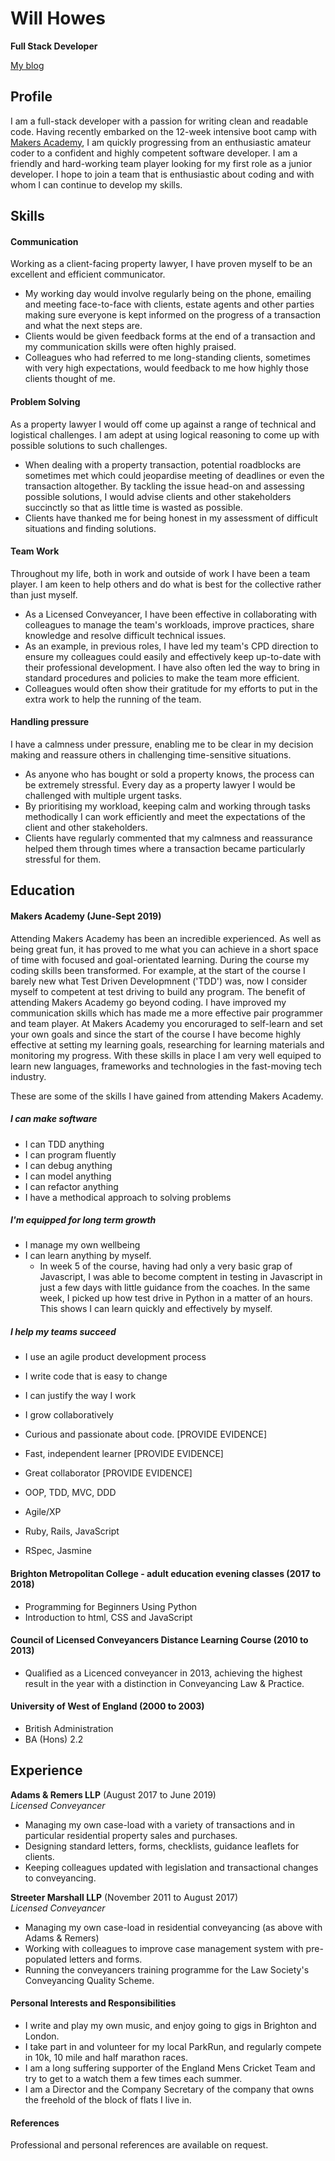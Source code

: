 # Will Howes
**Full Stack Developer**

[My blog](https://medium.com/@williameldenhowes)

## Profile


I am a full-stack developer with a passion for writing clean and readable code. Having recently embarked on the 12-week intensive boot camp with [Makers Academy](https://makers.tech/), I am quickly progressing from an enthusiastic amateur coder to a confident and highly competent software developer. I am a friendly and hard-working team player looking for my first role as a junior developer. I hope to join a team that is enthusiastic about coding and with whom I can continue to develop my skills. 

## Skills

#### Communication

Working as a client-facing property lawyer, I have proven myself to be an excellent and efficient communicator.  

- My working day would involve regularly being on the phone, emailing and meeting face-to-face with clients, estate agents and other parties making sure everyone is kept informed on the progress of a transaction and what the next steps are. 
- Clients would be given feedback forms at the end of a transaction and my communication skills were often highly praised.
- Colleagues who had referred to me long-standing clients, sometimes with very high expectations, would feedback to me how highly those clients thought of me.

#### Problem Solving
As a property lawyer I would off come up against a range of technical and logistical challenges. I am adept at using logical reasoning to come up with possible solutions to such challenges.

- When dealing with a property transaction, potential roadblocks are sometimes met which could jeopardise meeting of deadlines or even the transaction altogether. By tackling the issue head-on and assessing possible solutions, I would advise clients and other stakeholders succinctly so that as little time is wasted as possible.
- Clients have thanked me for being honest in my assessment of difficult situations and finding solutions.

#### Team Work
Throughout my life, both in work and outside of work I have been a team player. I am keen to help others and do what is best for the collective rather than just myself. 

- As a Licensed Conveyancer, I have been effective in collaborating with colleagues to manage the team's workloads, improve practices, share knowledge and resolve difficult technical issues.
- As an example, in previous roles, I have led my team's CPD direction to ensure my colleagues could easily and effectively keep up-to-date with their professional development. I have also often led the way to bring in standard procedures and policies to make the team more efficient. 
- Colleagues would often show their gratitude for my efforts to put in the extra work to help the running of the team. 

#### Handling pressure
I have a calmness under pressure, enabling me to be clear in my decision making and reassure others in challenging time-sensitive situations. 

- As anyone who has bought or sold a property knows, the process can be extremely stressful. Every day as a property lawyer I would be challenged with multiple urgent tasks. 
- By prioritising my workload, keeping calm and working through tasks methodically I can work efficiently and meet the expectations of the client and other stakeholders. 
- Clients have regularly commented that my calmness and reassurance helped them through times where a transaction became particularly stressful for them.


## Education

#### Makers Academy (June-Sept 2019)

Attending Makers Academy has been an incredible experienced. As well as being great fun, it has proved to me what you can achieve in a short space of time with focused and goal-orientated learning. During the course my coding skills been transformed. For example, at the start of the course I barely new what Test Driven Developmnent ('TDD') was, now I consider myself to competent at test driving to build any program. The benefit of attending Makers Academy go beyond coding. I have improved my communication skills which has made me a more effective pair programmer and team player. At Makers Academy you encoruraged to self-learn and set your own goals and since the start of the course I have become highly effective at setting my learning goals, researching for learning materials and monitoring my progress. With these skills in place I am very well equiped to learn new languages, frameworks and technologies in the fast-moving tech industry.     

These are some of the skills I have gained from attending Makers Academy. 

##### I can make software
* I can TDD anything
* I can program fluently
* I can debug anything
* I can model anything
* I can refactor anything
* I have a methodical approach to solving problems

##### I'm equipped for long term growth

* I manage my own wellbeing
* I can learn anything by myself.
  - In week 5 of the course, having had only a very basic grap of Javascript, I was able to become comptent in testing in Javascript in just a few days with little guidance from the coaches. In the same week, I picked up how test drive in Python in a matter of an hours. This shows I can learn quickly and effectively by myself. 

##### I help my teams succeed

* I use an agile product development process
* I write code that is easy to change
* I can justify the way I work
* I grow collaboratively


* Curious and passionate about code. [PROVIDE EVIDENCE]
* Fast, independent learner [PROVIDE EVIDENCE]
* Great collaborator [PROVIDE EVIDENCE]

* OOP, TDD, MVC, DDD
* Agile/XP
* Ruby, Rails, JavaScript
* RSpec, Jasmine

#### Brighton Metropolitan College - adult education evening classes (2017 to 2018)

- Programming for Beginners Using Python
- Introduction to html, CSS and JavaScript

#### Council of Licensed Conveyancers Distance Learning Course (2010 to 2013)

- Qualified as a Licenced conveyancer in 2013, achieving the highest result in the year with a distinction in Conveyancing Law & Practice. 

#### University of West of England (2000 to 2003)

- British Administration
- BA (Hons) 2.2

## Experience

**Adams & Remers LLP** (August 2017 to June 2019)    
*Licensed Conveyancer*
- Managing my own case-load with a variety of transactions and in particular residential property sales and purchases. 
- Designing standard letters, forms, checklists, guidance leaflets for clients. 
- Keeping colleagues updated with legislation and transactional changes to conveyancing. 

**Streeter Marshall LLP** (November 2011 to August 2017)   
*Licensed Conveyancer*  
- Managing my own case-load in residential conveyancing (as above with Adams & Remers)
- Working with colleagues to improve case management system with pre-populated letters and forms.
- Running the conveyancers training programme for the Law Society's Conveyancing Quality Scheme. 

#### Personal Interests and Responsibilities
- I write and play my own music, and enjoy going to gigs in Brighton and London.
- I take part in and volunteer for my local ParkRun, and regularly compete in 10k, 10 mile and half marathon races.
- I am a long suffering supporter of the England Mens Cricket Team and try to get to a watch them a few times each summer.  
- I am a Director and the Company Secretary of the company that owns the freehold of the block of flats I live in.

#### References
Professional and personal references are available on request.

